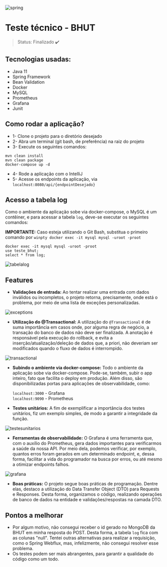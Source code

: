 ![spring](https://user-images.githubusercontent.com/80921933/162512277-0f7d51a7-ecbb-4187-95b8-99837e309c0b.png)
# Teste técnico - BHUT

>Status: Finalizado ✔️

## Tecnologias usadas:

+ Java 11
+ Spring Framework
+ Bean Validation
+ Docker
+ MySQL
+ Prometheus 
+ Grafana
+ Junit

## Como rodar a aplicação?

+ 1- Clone o projeto para o diretório desejado
+ 2- Abra um terminal (git bash, de preferência) na raiz do projeto
+ 3- Execute os seguintes comandos:
```
mvn clean install
mvn clean package
docker-compose up -d
```

+ 4- Rode a aplicação com o IntelliJ
+ 5- Acesse os endpoints da aplicação, via `localhost:8080/api/{endpointDesejado}`

## Acesso a tabela log

Como o ambiente da aplicação sobe via docker-compose, o MySQL é um contêiner, e para acessar a tabela `log`, deve-se executar os seguintes comandos:

<b>IMPORTANTE:</b> Caso esteja utilizando o Git Bash, substitua o primeiro comando por `winpty docker exec -it mysql mysql -uroot -proot`
```
docker exec -it mysql mysql -uroot -proot
use teste_bhut;
select * from log;
```
![tabelalog](https://user-images.githubusercontent.com/80921933/162645502-2ceb6a57-1bd6-48d9-a493-9fa6e6de5a00.png)


## Features

+ <b>Validações de entrada:</b> Ao tentar realizar uma entrada com dados inválidos ou incompletos, o projeto retorna, precisamente, onde está o problema, por meio de uma lista de exceções personalizadas.

![exceptions](https://user-images.githubusercontent.com/80921933/162630779-51abab25-eb3a-470d-8a22-fb3afeb2f714.png)

+ <b>Utilização do @Transactional:</b> A utilização do `@Transactional` é de suma importância em casos onde, por alguma regra de negócio, a transação do banco de dados não deve ser finalizada. A anotação é responsável pela execução do rollback, e evita a inserção/atualização/deleção de dados que, a priori, não deveriam ser modificados quando o fluxo de dados é interrompido.

![transactional](https://user-images.githubusercontent.com/80921933/162644227-60b4b0b0-098e-4127-9c7f-91e8d9202c22.png)

+ <b>Subindo o ambiente via docker-compose:</b> Todo o ambiente da aplicação sobe via docker-compose. Pode-se, também, subir o app inteiro, fato que facilita o deploy em produção. Além disso, são disponibilizadas portas para aplicações de observabilidade, como:

  `localhost:3000` - Grafana <br>
  `localhost:9090` - Prometheus
  
+ <b>Testes unitários:</b> A fim de exemplificar a importância dos testes unitários, fiz um exemplo simples, de modo a garantir a integridade da função.

![testesunitarios](https://user-images.githubusercontent.com/80921933/162644744-a7113518-0e12-4ca2-892a-fbb413c56655.png)

+ <b>Ferramentas de observabilidade:</b> O Grafana é uma ferramenta que, com o auxílio do Prometheus, gera dados importantes para verificarmos a saúde da nossa API. Por meio dela, podemos verificar, por exemplo, quantos erros foram gerados em um determinado endpoint, e, dessa forma, facilitar a vida do programador na busca por erros, ou até mesmo a otimizar endpoints falhos.

![grafana](https://user-images.githubusercontent.com/80921933/162645200-dbff2fc7-2326-41cc-8113-4a31310ee62f.png)

+ <b>Boas práticas:</b> O projeto segue boas práticas de programação. Dentre elas, destaco a utilização do Data Transfer Object (DTO) para Requests e Responses. Desta forma, organizamos o código, realizando operações de banco de dados na entidade e validações/respostas na camada DTO.

## Pontos a melhorar

+ Por algum motivo, não consegui receber o id gerado no MongoDB da BHUT em minha resposta do POST. Desta forma, a tabela `log` fica com as colunas "null". Tentei outras alternativas para realizar a requisição, como o Spring Webflux, mas, infelizmente, não consegui resolver esse problema.
+ Os testes podem ser mais abrangentes, para garantir a qualidade do código como um todo.
